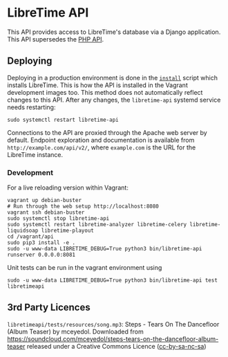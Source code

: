 # LibreTime API

This API provides access to LibreTime's database via a Django application. This
API supersedes the [PHP API](../legacy/application/controllers/ApiController.php).

## Deploying

Deploying in a production environment is done in the [`install`](../install)
script which installs LibreTime. This is how the API is installed in the Vagrant
development images too. This method does not automatically reflect changes to
this API. After any changes, the `libretime-api` systemd service needs
restarting:

    sudo systemctl restart libretime-api

Connections to the API are proxied through the Apache web server by default.
Endpoint exploration and documentation is available from
`http://example.com/api/v2/`, where `example.com` is the URL for the LibreTime
instance.

### Development

For a live reloading version within Vagrant:

```
vagrant up debian-buster
# Run through the web setup http://localhost:8080
vagrant ssh debian-buster
sudo systemctl stop libretime-api
sudo systemctl restart libretime-analyzer libretime-celery libretime-liquidsoap libretime-playout
cd /vagrant/api
sudo pip3 install -e .
sudo -u www-data LIBRETIME_DEBUG=True python3 bin/libretime-api runserver 0.0.0.0:8081
```

Unit tests can be run in the vagrant environment using

```
sudo -u www-data LIBRETIME_DEBUG=True python3 bin/libretime-api test libretimeapi
```

## 3rd Party Licences

`libretimeapi/tests/resources/song.mp3`: Steps - Tears On The Dancefloor (Album
Teaser) by mceyedol. Downloaded from
https://soundcloud.com/mceyedol/steps-tears-on-the-dancefloor-album-teaser
released under a Creative Commons Licence
([cc-by-sa-nc-sa](https://creativecommons.org/licenses/by-nc-sa/3.0/))
